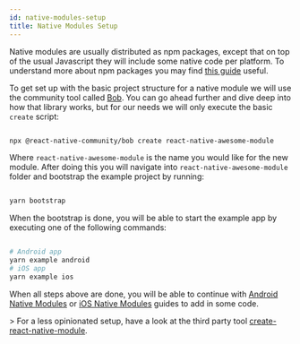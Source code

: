 ```yaml
---
id: native-modules-setup
title: Native Modules Setup
---
```


Native modules are usually distributed as npm packages, except that on top of the usual Javascript they will include some native code per platform. To understand more about npm packages you may find [this guide](https://docs.npmjs.com/packages-and-modules/contributing-packages-to-the-registry) useful.

To get set up with the basic project structure for a native module we will use the community tool called [Bob](https://github.com/react-native-community/bob). You can go ahead further and dive deep into how that library works, but for our needs we will only execute the basic `create` script:

```sh

npx @react-native-community/bob create react-native-awesome-module

```

Where `react-native-awesome-module` is the name you would like for the new module. After doing this you will navigate into `react-native-awesome-module` folder and bootstrap the example project by running:

```sh

yarn bootstrap

```

When the bootstrap is done, you will be able to start the example app by executing one of the following commands:

```sh

# Android app
yarn example android
# iOS app
yarn example ios

```

When all steps above are done, you will be able to continue with [Android Native Modules](native-modules-android) or [iOS Native Modules](native-modules-ios) guides to add in some code.

&gt; For a less opinionated setup, have a look at the third party tool [create-react-native-module](https://github.com/brodybits/create-react-native-module).
